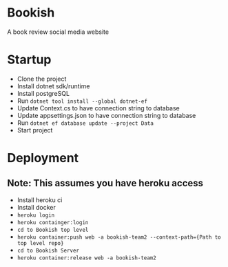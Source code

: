 # Bookish
A book review social media website


# Startup

- Clone the project
- Install dotnet sdk/runtime
- Install postgreSQL
- Run `dotnet tool install --global dotnet-ef`
- Update Context.cs to have connection string to database
- Update appsettings.json to have connection string to database
- Run `dotnet ef database update --project Data`
- Start project

# Deployment

## Note: This assumes you have heroku access

- Install heroku ci
- Install docker
- `heroku login`
- `heroku containger:login`
- `cd to Bookish top level`
- `heroku container:push web -a bookish-team2 --context-path={Path to top level repo}`
- `cd to Bookish Server`
- `heroku container:release web -a bookish-team2`
